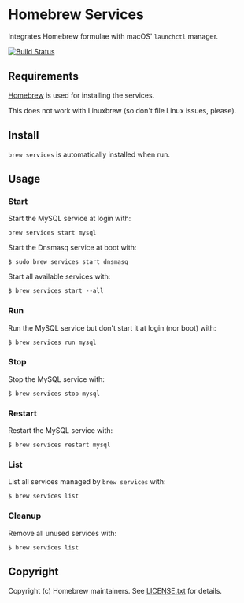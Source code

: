 # Homebrew Services

Integrates Homebrew formulae with macOS' `launchctl` manager.

[![Build Status](https://travis-ci.org/Homebrew/homebrew-services.svg?branch=master)](https://travis-ci.org/Homebrew/homebrew-services)

## Requirements

[Homebrew](https://github.com/Homebrew/brew) is used for installing the services.

This does not work with Linuxbrew (so don't file Linux issues, please).

## Install

`brew services` is automatically installed when run.

## Usage

### Start

Start the MySQL service at login with:

```
brew services start mysql
```

Start the Dnsmasq service at boot with:

```
$ sudo brew services start dnsmasq
```

Start all available services with:
```
$ brew services start --all
```

### Run

Run the MySQL service but don't start it at login (nor boot) with:

```
$ brew services run mysql
```

### Stop

Stop the MySQL service with:

```
$ brew services stop mysql
```

### Restart

Restart the MySQL service with:

```
$ brew services restart mysql
```

### List

List all services managed by `brew services` with:

```
$ brew services list
```

### Cleanup

Remove all unused services with:

```
$ brew services list
```

## Copyright

Copyright (c) Homebrew maintainers. See [LICENSE.txt](https://github.com/Homebrew/homebrew-services/blob/master/LICENSE.txt) for details.
